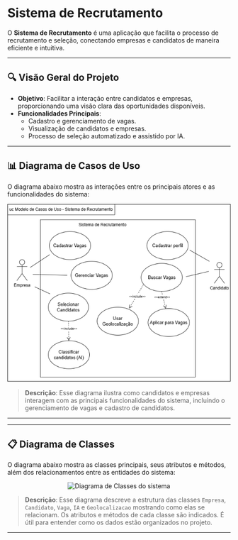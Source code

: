 # Sistema de Recrutamento

O **Sistema de Recrutamento** é uma aplicação que facilita o processo de recrutamento e seleção, conectando empresas e candidatos de maneira eficiente e intuitiva.

---

## 🔍 Visão Geral do Projeto

- **Objetivo**: Facilitar a interação entre candidatos e empresas, proporcionando uma visão clara das oportunidades disponíveis.
- **Funcionalidades Principais**:
  - Cadastro e gerenciamento de vagas.
  - Visualização de candidatos e empresas.
  - Processo de seleção automatizado e assistido por IA.

---

## 📊 Diagrama de Casos de Uso

O diagrama abaixo mostra as interações entre os principais atores e as funcionalidades do sistema:

<div align="center">
    <img src="Diagramas/Diagrama%20de%20Casos%20de%20Uso.png" alt="Diagrama de Casos de Uso do sistema" width="600" height="400">
</div>

> **Descrição**: Esse diagrama ilustra como candidatos e empresas interagem com as principais funcionalidades do sistema, incluindo o gerenciamento de vagas e cadastro de candidatos.

---

---

## 📋 Diagrama de Classes

O diagrama abaixo mostra as classes principais, seus atributos e métodos, além dos relacionamentos entre as entidades do sistema:

<div align="center">
    <img src="" alt="Diagrama de Classes do sistema" width="600" height="400">
</div>

> **Descrição**: Esse diagrama descreve a estrutura das classes `Empresa`, `Candidato`, `Vaga`, `IA` e `Geolocalizacao` mostrando como elas se relacionam. Os atributos e métodos de cada classe são indicados. É útil para entender como os dados estão organizados no projeto.

---
